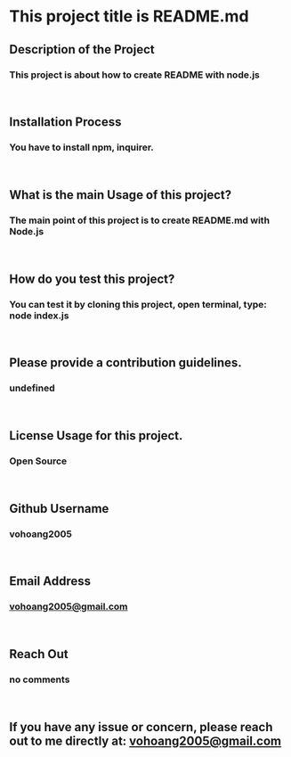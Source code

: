 

# This project title is README.md

## Description of the Project
### This project is about how to create README with node.js
<br>

## Installation Process
###  You have to install npm, inquirer.
<br>

## What is the main Usage of this project?
### The main point of this project is to create README.md with Node.js
<br>

## How do you test this project?
### You can test it by cloning this project, open terminal, type: node index.js
<br>

## Please provide a contribution guidelines.
### undefined
<br>

## License Usage for this project.
### Open Source
<br>

## Github Username
### vohoang2005
<br>

## Email Address
### vohoang2005@gmail.com
<br>

## Reach Out
### no comments
<br>

## If you have any issue or concern, please reach out to me directly at: vohoang2005@gmail.com

